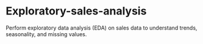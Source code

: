 # Exploratory-sales-analysis
Perform exploratory data analysis (EDA) on sales data to understand trends, seasonality, and missing values.
